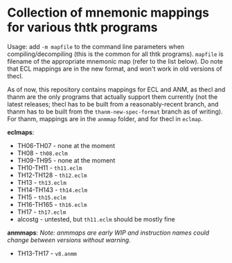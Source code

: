 # Collection of mnemonic mappings for various thtk programs
Usage: add `-m mapfile` to the command line parameters when compiling/decompiling (this is the common for all thtk programs). `mapfile` is filename of the appropriate mnemonic map (refer to the list below). Do note that ECL mappings are in the new format, and won't work in old versions of thecl.  
  
As of now, this repository contains mappings for ECL and ANM, as thecl and thanm are the only programs that actually support them currently (not the latest releases; thecl has to be built from a reasonably-recent branch, and thanm has to be built from the `thanm-new-spec-format` branch as of writing). For thanm, mappings are in the `anmmap` folder, and for thecl in `eclmap`.  
  
**eclmaps**:
- TH06-TH07 - none at the moment
- TH08 - `th08.eclm`
- TH09-TH95 - none at the moment
- TH10-TH11 - `th11.eclm`
- TH12-TH128 - `th12.eclm`
- TH13 - `th13.eclm`
- TH14-TH143 - `th14.eclm`
- TH15 - `th15.eclm`
- TH16-TH165 - `th16.eclm`
- TH17 - `th17.eclm`
- alcostg - untested, but `th11.eclm` should be mostly fine  
  
**anmmaps**:
*Note: anmmaps are early WIP and instruction names could change between versions without warning.*
- TH13-TH17 - `v8.anmm`

